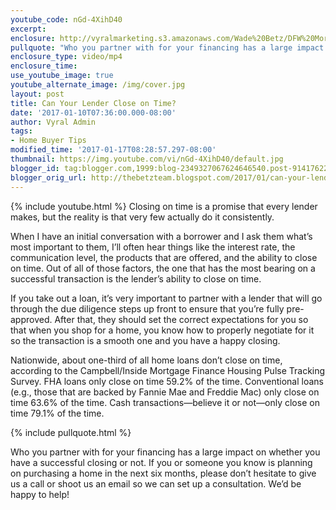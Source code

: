 ```yaml
---
youtube_code: nGd-4XihD40
excerpt:
enclosure: http://vyralmarketing.s3.amazonaws.com/Wade%20Betz/DFW%20Mortgage%20Lender-%20Jan%202.mp4
pullquote: "Who you partner with for your financing has a large impact on your transaction."
enclosure_type: video/mp4
enclosure_time:
use_youtube_image: true
youtube_alternate_image: /img/cover.jpg
layout: post
title: Can Your Lender Close on Time?
date: '2017-01-10T07:36:00.000-08:00'
author: Vyral Admin
tags:
- Home Buyer Tips
modified_time: '2017-01-17T08:28:57.297-08:00'
thumbnail: https://img.youtube.com/vi/nGd-4XihD40/default.jpg
blogger_id: tag:blogger.com,1999:blog-2349327067624646540.post-9141762293553419022
blogger_orig_url: http://thebetzteam.blogspot.com/2017/01/can-your-lender-close-on-time.html
---
```

{% include youtube.html %}
Closing on time is a promise that every lender makes, but the reality is that very few actually do it consistently.

When I have an initial conversation with a borrower and I ask them what’s most important to them, I’ll often hear things like the interest rate, the communication level, the products that are offered, and the ability to close on time. Out of all of those factors, the one that has the most bearing on a successful transaction is the lender’s ability to close on time.

If you take out a loan, it’s very important to partner with a lender that will go through the due diligence steps up front to ensure that you’re fully pre-approved. After that, they should set the correct expectations for you so that when you shop for a home, you know how to properly negotiate for it so the transaction is a smooth one and you have a happy closing.

Nationwide, about one-third of all home loans don’t close on time, according to the Campbell/Inside Mortgage Finance Housing Pulse Tracking Survey. FHA loans only close on time 59.2% of the time. Conventional loans (e.g., those that are backed by Fannie Mae and Freddie Mac) only close on time 63.6% of the time. Cash transactions—believe it or not—only close on time 79.1% of the time.

{% include pullquote.html %}

Who you partner with for your financing has a large impact on whether you have a successful closing or not. If you or someone you know is planning on purchasing a home in the next six months, please don’t hesitate to give us a call or shoot us an email so we can set up a consultation. We’d be happy to help!
